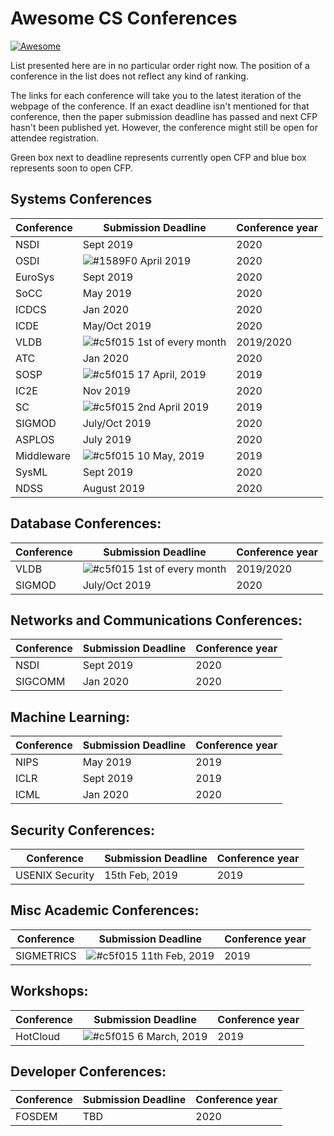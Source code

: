 Awesome CS Conferences
=============================

[![Awesome](https://awesome.re/badge.svg)](https://awesome.re)

List presented here are in no particular order right now.
The position of a conference in the list does not reflect any kind of ranking.

The links for each conference will take you to the latest iteration of the webpage of the conference. If an exact deadline isn't mentioned for that conference, then the paper submission deadline has passed and next CFP hasn't been published yet. However, the conference might still be open for attendee registration.

Green box next to deadline represents currently open CFP and blue box represents soon to open CFP.

Systems Conferences
---------------
| Conference| Submission Deadline | Conference year|
|-----------|-------------------------------|------|
|NSDI|Sept 2019|2020|
|OSDI|![#1589F0](https://placehold.it/15/1589F0/000000?text=+) April 2019|2020|
|EuroSys|Sept 2019|2020|
|SoCC|May 2019|2020|
|ICDCS|Jan 2020|2020|
|ICDE|May/Oct 2019|2020|
|VLDB|![#c5f015](https://placehold.it/15/c5f015/000000?text=+) 1st of every month|2019/2020|
|ATC|Jan 2020|2020|
|SOSP|![#c5f015](https://placehold.it/15/c5f015/000000?text=+) 17 April, 2019|2019|
|IC2E|Nov 2019|2020|
|SC|![#c5f015](https://placehold.it/15/c5f015/000000?text=+) 2nd April 2019|2019|
|SIGMOD|July/Oct 2019|2020|
|ASPLOS|July 2019|2020|
|Middleware|![#c5f015](https://placehold.it/15/c5f015/000000?text=+) 10 May, 2019|2019|
|SysML|Sept 2019|2020|
|NDSS|August 2019|2020|


Database Conferences:
---------------------
| Conference| Submission Deadline | Conference year|
|-----------|-------------------------------|------|
|VLDB|![#c5f015](https://placehold.it/15/c5f015/000000?text=+) 1st of every month|2019/2020|
|SIGMOD|July/Oct 2019|2020|

Networks and Communications Conferences:
---------------------
| Conference| Submission Deadline | Conference year|
|-----------|-------------------------------|------|
|NSDI|Sept 2019|2020|
|SIGCOMM|Jan 2020|2020|

Machine Learning:
----------------
| Conference| Submission Deadline | Conference year|
|-----------|-------------------------------|------|
|NIPS|May 2019|2019|
|ICLR|Sept 2019|2019|
|ICML|Jan 2020|2020|

Security Conferences:
---------------------
| Conference| Submission Deadline | Conference year|
|-----------|-------------------------------|------|
|USENIX Security|15th Feb, 2019|2019|

Misc Academic Conferences:
----------
| Conference| Submission Deadline | Conference year|
|-----------|-------------------------------|------|
|SIGMETRICS|![#c5f015](https://placehold.it/15/c5f015/000000?text=+) 11th Feb, 2019|2019|

Workshops:
----------
| Conference| Submission Deadline | Conference year|
|-----------|-------------------------------|------|
|HotCloud|![#c5f015](https://placehold.it/15/c5f015/000000?text=+) 6 March, 2019|2019|

Developer Conferences:
---------------------
| Conference| Submission Deadline | Conference year|
|-----------|-------------------------------|------|
|FOSDEM|TBD|2020|
